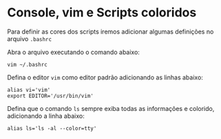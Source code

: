 # Console, vim e Scripts coloridos

Para definir as cores dos scripts iremos adicionar algumas definições no arquivo `.bashrc`

Abra o arquivo executando o comando abaixo:

    vim ~/.bashrc

Defina o editor `vim` como editor padrão adicionando as linhas abaixo:

    alias vi='vim'
    export EDITOR='/usr/bin/vim'

Defina que o comando `ls` sempre exiba todas as informações e colorido, adicionando a linha abaixo:

    alias ls='ls -al --color=tty'

